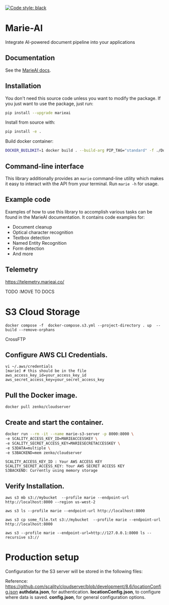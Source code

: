 [![Code style: black](https://img.shields.io/badge/code%20style-black-000000.svg)](https://github.com/psf/black)
# Marie-AI

Integrate AI-powered document pipeline into your applications

## Documentation

See the [MarieAI docs](https://docs.marieai.co).

## Installation

You don't need this source code unless you want to modify the package. If you just
want to use the package, just run:

```sh
pip install --upgrade marieai
```

Install from source with:

```sh
pip install -e .
```

Build docker container:

```sh
DOCKER_BUILDKIT=1 docker build . --build-arg PIP_TAG="standard" -f ./Dockerfiles/gpu.Dockerfile  -t marieai/marie:3.0-cuda 
```

## Command-line interface

This library additionally provides an `marie` command-line utility which makes it easy to interact with the API 
from your terminal. Run `marie -h` for usage.

## Example code

Examples of how to use this library to accomplish various tasks can be found in the MarieAI documentation. 
It contains code examples for:

* Document cleanup
* Optical character recognition
* Textbox detection
* Named Entity Recognition
* Form detection
* And more


## Telemetry
https://telemetry.marieai.co/

TODO :MOVE TO DOCS

# S3 Cloud Storage
```shell
docker compose -f  docker-compose.s3.yml --project-directory . up  --build --remove-orphans
```

CrossFTP


## Configure AWS CLI Credentials.

```shell
vi ~/.aws/credentials
[marie] # this should be in the file
aws_access_key_id=your_access_key_id
aws_secret_access_key=your_secret_access_key
```

 

## Pull the Docker image.

```shell
docker pull zenko/cloudserver
```

## Create and start the container.


```sh
docker run --rm -it --name marie-s3-server -p 8000:8000 \
-e SCALITY_ACCESS_KEY_ID=MARIEACCESSKEY \
-e SCALITY_SECRET_ACCESS_KEY=MARIESECRETACCESSKEY \
-e S3DATA=multiple \
-e S3BACKEND=mem zenko/cloudserver
```

```
SCALITY_ACCESS_KEY_ID : Your AWS ACCESS KEY 
SCALITY_SECRET_ACCESS_KEY: Your AWS SECRET ACCESS KEY 
S3BACKEND: Currently using memory storage
```

## Verify Installation.

```shell
aws s3 mb s3://mybucket  --profile marie --endpoint-url http://localhost:8000 --region us-west-2
```

```shell
aws s3 ls --profile marie --endpoint-url http://localhost:8000
```

```shell
aws s3 cp some_file.txt s3://mybucket  --profile marie --endpoint-url http://localhost:8000
```


```shell
aws s3 --profile marie --endpoint-url=http://127.0.0.1:8000 ls --recursive s3://
```

# Production setup


Configuration for the S3 server will be stored in the following files:

Reference: https://github.com/scality/cloudserver/blob/development/8.6/locationConfig.json
**authdata.json**, for authentication.
**locationConfig.json**, to configure where data is saved.
**config.json**, for general configuration options.

